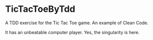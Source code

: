 # TicTacToeByTdd

A TDD exercise for the Tic Tac Toe game. An example of Clean Code.

It has an unbeatable computer player. Yes, the singularity is here.



